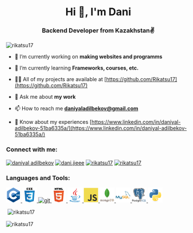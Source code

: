 <h1 align="center">Hi 👋, I'm Dani</h1>
<h3 align="center">Backend Developer from Kazakhstan✌️</h3>

<p align="left"> <img src="https://komarev.com/ghpvc/?username=rikatsu17&label=Profile%20views&color=0e75b6&style=flat" alt="rikatsu17" /> </p>

- 🔭 I’m currently working on **making websites and programms**

- 🌱 I’m currently learning **Frameworks, courses, etc.**

- 👨‍💻 All of my projects are available at [https://github.com/Rikatsu17](https://github.com/Rikatsu17)

- 💬 Ask me about **my work**

- 📫 How to reach me **daniyaladilbekov@gmail.com**

- 📄 Know about my experiences [https://www.linkedin.com/in/daniyal-adilbekov-51ba6335a/](https://www.linkedin.com/in/daniyal-adilbekov-51ba6335a/)

<h3 align="left">Connect with me:</h3>
<p align="left">
<a href="https://linkedin.com/in/daniyal-adilbekov-51ba6335a" target="blank"><img align="center" src="https://raw.githubusercontent.com/rahuldkjain/github-profile-readme-generator/master/src/images/icons/Social/linked-in-alt.svg" alt="daniyal adilbekov" height="30" width="40" /></a>
<a href="https://instagram.com/dani.jieee" target="blank"><img align="center" src="https://raw.githubusercontent.com/rahuldkjain/github-profile-readme-generator/master/src/images/icons/Social/instagram.svg" alt="dani.jieee" height="30" width="40" /></a>
<a href="https://codeforces.com/profile/rikatsu17" target="blank"><img align="center" src="https://raw.githubusercontent.com/rahuldkjain/github-profile-readme-generator/master/src/images/icons/Social/codeforces.svg" alt="rikatsu17" height="30" width="40" /></a>
<a href="https://www.leetcode.com/rikatsu17" target="blank"><img align="center" src="https://raw.githubusercontent.com/rahuldkjain/github-profile-readme-generator/master/src/images/icons/Social/leet-code.svg" alt="rikatsu17" height="30" width="40" /></a>
</p>

<h3 align="left">Languages and Tools:</h3>
<p align="left"> <a href="https://www.w3schools.com/cpp/" target="_blank" rel="noreferrer"> <img src="https://raw.githubusercontent.com/devicons/devicon/master/icons/cplusplus/cplusplus-original.svg" alt="cplusplus" width="40" height="40"/> </a> <a href="https://www.w3schools.com/css/" target="_blank" rel="noreferrer"> <img src="https://raw.githubusercontent.com/devicons/devicon/master/icons/css3/css3-original-wordmark.svg" alt="css3" width="40" height="40"/> </a> <a href="https://git-scm.com/" target="_blank" rel="noreferrer"> <img src="https://www.vectorlogo.zone/logos/git-scm/git-scm-icon.svg" alt="git" width="40" height="40"/> </a> <a href="https://www.w3.org/html/" target="_blank" rel="noreferrer"> <img src="https://raw.githubusercontent.com/devicons/devicon/master/icons/html5/html5-original-wordmark.svg" alt="html5" width="40" height="40"/> </a> <a href="https://www.java.com" target="_blank" rel="noreferrer"> <img src="https://raw.githubusercontent.com/devicons/devicon/master/icons/java/java-original.svg" alt="java" width="40" height="40"/> </a> <a href="https://developer.mozilla.org/en-US/docs/Web/JavaScript" target="_blank" rel="noreferrer"> <img src="https://raw.githubusercontent.com/devicons/devicon/master/icons/javascript/javascript-original.svg" alt="javascript" width="40" height="40"/> </a> <a href="https://www.mongodb.com/" target="_blank" rel="noreferrer"> <img src="https://raw.githubusercontent.com/devicons/devicon/master/icons/mongodb/mongodb-original-wordmark.svg" alt="mongodb" width="40" height="40"/> </a> <a href="https://www.mysql.com/" target="_blank" rel="noreferrer"> <img src="https://raw.githubusercontent.com/devicons/devicon/master/icons/mysql/mysql-original-wordmark.svg" alt="mysql" width="40" height="40"/> </a> <a href="https://www.postgresql.org" target="_blank" rel="noreferrer"> <img src="https://raw.githubusercontent.com/devicons/devicon/master/icons/postgresql/postgresql-original-wordmark.svg" alt="postgresql" width="40" height="40"/> </a> <a href="https://www.python.org" target="_blank" rel="noreferrer"> <img src="https://raw.githubusercontent.com/devicons/devicon/master/icons/python/python-original.svg" alt="python" width="40" height="40"/> </a> </p>

<p>&nbsp;<img align="center" src="https://github-readme-stats.vercel.app/api?username=rikatsu17&show_icons=true&locale=en" alt="rikatsu17" /></p>

<p><img align="center" src="https://github-readme-streak-stats.herokuapp.com/?user=rikatsu17&" alt="rikatsu17" /></p>
